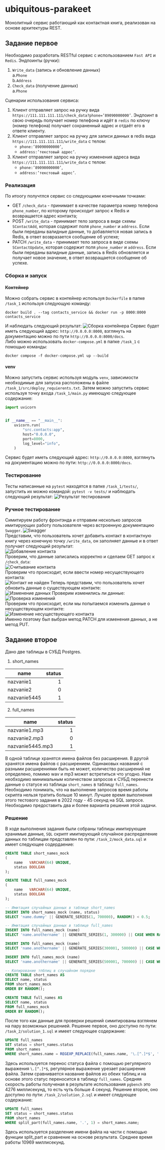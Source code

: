 # ubiquitous-parakeet
Монолитный сервис работающий как контактная книга, реализован на основе архитектуры REST.
## Задание первое
Необходимо разработать RESTful сервис с использованием `Fast API` и `Redis`. Эндпоинты (ручки):  
1. `Write_data` (запись и обновление данных)  
  a.`Phone`  
  b.`Address`  
2. `Check_data` (получение данных)  
  a.`Phone`

Сценарии использования сервиса:
1. Клиент отправляет запрос на ручку вида `https://111.111.111.111/check_data?phone=’89090000000’`. Эндпоинт в свою очередь получает номер телефона и идёт в `redis` по ключу (номер телефона) получает сохраненный адрес и отдаёт его в ответе клиенту.
2. Клиент отправляет запрос на ручку для записи данных в redis вида `https://111.111.111.111/write_data` с телом:  
   - `phone:’89090000000’`,
   - `address:’текстовый адрес’`.
3. Клиент отправляет запрос на ручку изменения адреса вида `https://111.111.111.111/write_data` с телом:
   - `phone:’89090000000’`,
   - `address:’текстовый адрес’`.
  
### Реализация
По итоогу получтлся сервис со следующими конечными точками:
  - GET `/check_data` - принимает в качестве параметра номер телефона `phone_number`, по которому происходит запрос к Redis и возвращается адрес контакта;
  - POST `/write_data` - принимает тело запроса в виде схемы `SContactAdd`, которая содержит поля `phone_number` и `address`. Если были переданы валидные данные, то добавляется новая запись в Redis, в ответ возвразается сообщение об успехе;
  - PATCH `/write_data` - принимает тело запроса в виде схемы `SContactUpdate`, которая содержит поля `phone_number` и `address`. Если были переданы валидные данные, запись в Redis обновляется и получает новое значение, в ответ возвращается сообщение об успехе.
### Сборка и запуск
#### Контейнер
Можно собрать сервис в контейнер используя `Dockerfile` в папке `/task_1` используя следующую команду:  
```shell
docker build . --tag contacts_service && docker run -p 8000:8000 contacts_service
```
И наблюдать следующий результат:
![Сборка контейнера](https://github.com/mementomorri/ubiquitous-parakeet/blob/main/screenshots/Screenshot_docker.png)
Сервис будет иметь следующий адрес: `http://0.0.0.0:8000`, взглянуть на документацию можно по пути `http://0.0.0.0:8000/docs`.  
Либо можно использовать `docker-compose.yml` в папке `/task_1` с помощью команды:
```shell
docker compose -f docker-compose.yml up --build
```
#### venv
Можно запустить сервис используя модуль `venv`, зависимости необходимые для запуска расположены в файле `/task_1/src/deploy_requierents.txt`. Затем можно запустить сервис используя точку входа `/task_1/main.py` имеющую следующее содержание:  
```python
import uvicorn


if __name__ == "__main__":
    uvicorn.run(
        "src.contacts:app",
        host="0.0.0.0",
        port=8000,
        log_level="info",
    )
```
Сервис будет иметь следующий адрес: `http://0.0.0.0:8000`, взглянуть на документацию можно по пути: `http://0.0.0.0:8000/docs`.  
### Тестирование
Тесты написанные на `pytest` находятся в папке `/task_1/tests/`, запустить их можно командой: `pytest -v tests/` и наблюдать следующий результат:
![Результат тестирования](https://github.com/mementomorri/ubiquitous-parakeet/blob/main/screenshots/Screenshot_tests.png)
### Ручное тестирование
Симитируем работу фронтэнда и отправим несколько запросов имитирующих работу пользователя через встроенную документацию `Swagger`.
![Swagger](https://github.com/mementomorri/ubiquitous-parakeet/blob/main/screenshots/Screenshot_1.png)  
Представим, что пользователь хочет добавить контакт в контактную книгу через конечную точку `/write_data`, он заполняет данные и в ответ получает следующий результат:  
![Добавление контакта](https://github.com/mementomorri/ubiquitous-parakeet/blob/main/screenshots/Screenshot_2.png)  
Проверим, что данные записались корректно и сделаем GET запрос к `/check_data`:  
![Считывание контакта](https://github.com/mementomorri/ubiquitous-parakeet/blob/main/screenshots/Screenshot_3.png)  
Проверим что происходит, если ввести номер несуществующего контакта:  
![Контакт не найден](https://github.com/mementomorri/ubiquitous-parakeet/blob/main/screenshots/Screenshot_4.png)
Теперь представим, что пользователь хочет обновить данные о существующем контакте:  
![Изменение данных](https://github.com/mementomorri/ubiquitous-parakeet/blob/main/screenshots/Screenshot_5.png)
Проверим изменились ли данные:  
![Проверка изменений](https://github.com/mementomorri/ubiquitous-parakeet/blob/main/screenshots/Screenshot_6.png)  
Проверим что происходит, если мы попытаемся изменить данные о несуществующем контакте:  
![Изменение несуществующего контакта](https://github.com/mementomorri/ubiquitous-parakeet/blob/main/screenshots/Screenshot_7.png)  
Именно поэтому был выбран метод PATCH для изменения данных, а не метод PUT.
## Задание второе
Дано две таблицы в СУБД Postgres.
1. short_names
   
| name         | status |
| -------------| ------: |
| nazvanie1    |    1    |
| nazvanie2    |    0    |
| nazvanie5445 |    1    |
2. full_names  

| name             | status |
| -----------------| ------:|
| nazvanie1.mp3    |    1   |
| nazvanie2.mp3    |    0   |
| nazvanie5445.mp3 |    1   |

В одной таблице хранятся имена файлов без расширения. В другой хранятся имена файлов с расширением. Одинаковых названий с разными расширениями быть не может, количество расширений не определено, помимо wav и mp3 может встретиться что угодно. Нам необходимо минимальным количеством запросов к СУБД перенести данные о статусе из таблицы `short_names` в таблицу `full_names`. Необходимо понимать, что на выполнение запросов время работы скрипта нельзя тратить больше 10 минут. Лучшее время выполнения этого тестового задания в 2022 году - 45 секунд на SQL запросе. Необходимо предоставить два и более варианта решения этой задачи.
### Решение
В ходе выполнения задания были собраны таблицы имитирующие хранимые данные, `SQL` скрипт имитирующий случайное распределение данных по таблицам представлен по пути: `/task_2/mock_data.sql` и имеет следующее содердаение:
```sql
CREATE TABLE short_names_mock
(
    name   VARCHAR(64) UNIQUE,
    status BOOLEAN
);

CREATE TABLE full_names_mock
(
    name   VARCHAR(64) UNIQUE,
    status BOOLEAN
);

-- Имитация случайных данных в таблице short_names
INSERT INTO short_names_mock (name, status)
SELECT 'name.dummy' || GENERATE_SERIES(1, 700000), RANDOM() < 0.5;

-- Имитация случайных данных в таблице full_names
INSERT INTO full_names_mock (name)
SELECT 'name.anothername' || GENERATE_SERIES(1, 300000) || CASE WHEN RANDOM() < 0.5 THEN '.mp3' ELSE '.wav' END;

INSERT INTO full_names_mock (name)
SELECT 'name.anothername' || GENERATE_SERIES(300001, 500000) || CASE WHEN RANDOM() < 0.5 THEN '.flac' ELSE '.doc' END;

INSERT INTO full_names_mock (name)
SELECT 'name.anothername' || GENERATE_SERIES(500001, 700000) || CASE WHEN RANDOM() < 0.5 THEN '.jpg' ELSE '.png' END;

-- Копирование тпблиц в случайном порядке
CREATE TABLE short_names AS
SELECT name, status
FROM short_names_mock
ORDER BY RANDOM();

CREATE TABLE full_names AS
SELECT name, status
FROM full_names_mock
ORDER BY RANDOM();
```
После того как данные для проверки решений симитированы взглянем на пару возможных решенией. Решение первое, оно доступно по пути: `/task_2/solution_1.sql` и имеет следующее содержание:
```sql
UPDATE full_names
SET status = short_names.status
FROM short_names
WHERE short_names.name = REGEXP_REPLACE(full_names.name, '\.[^.]*$', '');
```
Здесь используется перенос статуса файла с помощью регулярного выражения `\.[^.]*$`, регулярное выражение урезает расширение файла. Затем сравнивается название файлов из обеих таблиц и на основе этого статус переносится в таблицу `full_names`. Средняя скорость работы полученая в результате использования `pgbench` это 4276 миллисекунд, то есть чуть больше 4 секунд.
Решение второе, оно доступно по пути: `/task_2/solution_2.sql` и имеет следующее содержание:
```sql
UPDATE full_names
SET status = short_names.status
FROM short_names
WHERE split_part(full_names.name, '.', 1) = short_names.name;
```
Здесь используется разделение имени файла на части с помощью функции split_part и сравнение на основе результата. Среднее время работы 10969 миллисекунд.
